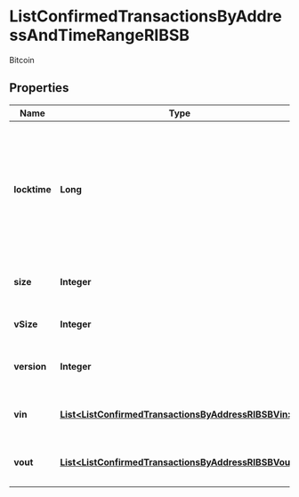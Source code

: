 

# ListConfirmedTransactionsByAddressAndTimeRangeRIBSB

Bitcoin

## Properties

| Name | Type | Description | Notes |
|------------ | ------------- | ------------- | -------------|
|**locktime** | **Long** | Represents the locktime on the transaction on the specific blockchain, i.e. the blockheight at which the transaction is valid. |  |
|**size** | **Integer** | Represents the total size of this transaction. |  |
|**vSize** | **Integer** | Defines the transaction&#39;s virtual size. |  |
|**version** | **Integer** | Defines the version of the transaction. |  |
|**vin** | [**List&lt;ListConfirmedTransactionsByAddressRIBSBVin&gt;**](ListConfirmedTransactionsByAddressRIBSBVin.md) | Represents the transaction inputs. |  |
|**vout** | [**List&lt;ListConfirmedTransactionsByAddressRIBSBVout&gt;**](ListConfirmedTransactionsByAddressRIBSBVout.md) | Represents the transaction outputs. |  |



